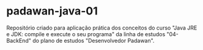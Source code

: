 # padawan-java-01
Repositório criado para aplicação prática dos conceitos do curso "Java JRE e JDK: compile e execute o seu programa" da linha de estudos "04-BackEnd" do plano de estudos "Desenvolvedor Padawan".
